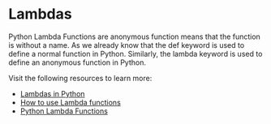 # Lambdas

Python Lambda Functions are anonymous function means that the function is without a name. As we already know that the def keyword is used to define a normal function in Python. Similarly, the lambda keyword is used to define an anonymous function in Python.

Visit the following resources to learn more:

- [Lambdas in Python](https://www.w3schools.com/python/python_lambda.asp)
- [How to use Lambda functions](https://realpython.com/python-lambda/)
- [ Python Lambda Functions](https://www.youtube.com/watch?v=kr22jigjlok)